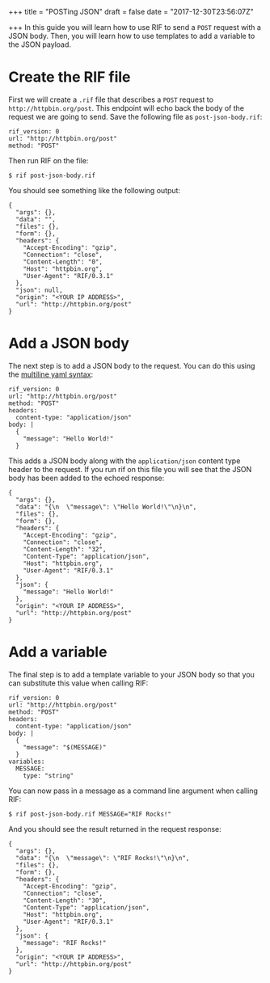 +++
title = "POSTing JSON"
draft = false
date = "2017-12-30T23:56:07Z"

+++
In this guide you will learn how to use RIF to send a `POST` request with a
JSON body. Then, you will learn how to use templates to add a variable to the
JSON payload.

# Create the RIF file
First we will create a `.rif` file that describes a `POST` request to
`http://httpbin.org/post`. This endpoint will echo back the body of the request
we are going to send. Save the following file as `post-json-body.rif`:
```
rif_version: 0
url: "http://httpbin.org/post"
method: "POST"
```

Then run RIF on the file:
```
$ rif post-json-body.rif
```

You should see something like the following output:
```
{
  "args": {}, 
  "data": "", 
  "files": {}, 
  "form": {}, 
  "headers": {
    "Accept-Encoding": "gzip", 
    "Connection": "close", 
    "Content-Length": "0", 
    "Host": "httpbin.org", 
    "User-Agent": "RIF/0.3.1"
  }, 
  "json": null, 
  "origin": "<YOUR IP ADDRESS>", 
  "url": "http://httpbin.org/post"
}
```

# Add a JSON body
The next step is to add a JSON body to the request. You can do this using the
[multiline yaml syntax](http://www.yaml.org/spec/1.2/spec.html#id2795688):
```
rif_version: 0
url: "http://httpbin.org/post"
method: "POST"
headers:
  content-type: "application/json"
body: |
  {
    "message": "Hello World!"
  }
```

This adds a JSON body along with the `application/json` content type header
to the request. If you run rif on this file you will see that the JSON body
has been added to the echoed response:
```
{
  "args": {}, 
  "data": "{\n  \"message\": \"Hello World!\"\n}\n", 
  "files": {}, 
  "form": {}, 
  "headers": {
    "Accept-Encoding": "gzip", 
    "Connection": "close", 
    "Content-Length": "32", 
    "Content-Type": "application/json", 
    "Host": "httpbin.org", 
    "User-Agent": "RIF/0.3.1"
  }, 
  "json": {
    "message": "Hello World!"
  }, 
  "origin": "<YOUR IP ADDRESS>", 
  "url": "http://httpbin.org/post"
}
```

# Add a variable
The final step is to add a template variable to your JSON body so that
you can substitute this value when calling RIF:
```
rif_version: 0
url: "http://httpbin.org/post"
method: "POST"
headers:
  content-type: "application/json"
body: |
  {
    "message": "$(MESSAGE)"
  }
variables:
  MESSAGE:
    type: "string"
```

You can now pass in a message as a command line argument when calling RIF:
```
$ rif post-json-body.rif MESSAGE="RIF Rocks!"
```

And you should see the result returned in the request response:
```
{
  "args": {}, 
  "data": "{\n  \"message\": \"RIF Rocks!\"\n}\n", 
  "files": {}, 
  "form": {}, 
  "headers": {
    "Accept-Encoding": "gzip", 
    "Connection": "close", 
    "Content-Length": "30", 
    "Content-Type": "application/json", 
    "Host": "httpbin.org", 
    "User-Agent": "RIF/0.3.1"
  }, 
  "json": {
    "message": "RIF Rocks!"
  }, 
  "origin": "<YOUR IP ADDRESS>", 
  "url": "http://httpbin.org/post"
}
```
